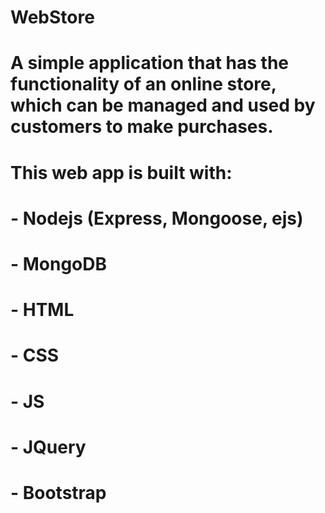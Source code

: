 # WebStore
# A simple application that has the functionality of an online store, which can be managed and used by customers to make purchases. 
# This web app is built with: 
# - Nodejs (Express, Mongoose, ejs) 
# - MongoDB 
# - HTML 
# - CSS 
# - JS 
# - JQuery 
# - Bootstrap